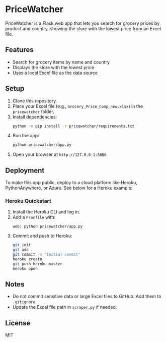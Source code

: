 # PriceWatcher

PriceWatcher is a Flask web app that lets you search for grocery prices by product and country, showing the store with the lowest price from an Excel file.

## Features
- Search for grocery items by name and country
- Displays the store with the lowest price
- Uses a local Excel file as the data source

## Setup
1. Clone this repository.
2. Place your Excel file (e.g., `Grocery_Price_Comp_new.xlsx`) in the `pricewatcher` folder.
3. Install dependencies:
   ```sh
   python -m pip install -r pricewatcher/requirements.txt
   ```
4. Run the app:
   ```sh
   python pricewatcher/app.py
   ```
5. Open your browser at `http://127.0.0.1:5000`

## Deployment
To make this app public, deploy to a cloud platform like Heroku, PythonAnywhere, or Azure. See below for a Heroku example:

### Heroku Quickstart
1. Install the Heroku CLI and log in.
2. Add a `Procfile` with:
   ```
   web: python pricewatcher/app.py
   ```
3. Commit and push to Heroku:
   ```sh
   git init
   git add .
   git commit -m "Initial commit"
   heroku create
   git push heroku master
   heroku open
   ```

## Notes
- Do not commit sensitive data or large Excel files to GitHub. Add them to `.gitignore`.
- Update the Excel file path in `scraper.py` if needed.

## License
MIT
